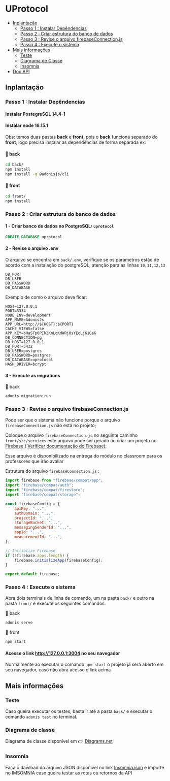 # UProtocol

- [Inplantação](#inplantação)
    - [Passo 1 : Instalar Depêndencias](#passo-1--instalar-depêndencias)
    - [Passo 2 : Criar estrutura do banco de dados](#passo-2--criar-estrutura-do-banco-de-dados)
    - [Passo 3 : Revise o arquivo firebaseConnection.js](#passo-3--revise-o-arquivo-firebaseconnectionjs)
    - [Passo 4 : Execute o sistema](#passo-4--execute-o-sistema)
- [Mais informações](#mais-informações)
    - [Teste](#teste)
    - [Diagrama de Classe](#diagrama-de-classe)
    - [Insomnia](#insomnia)
- [Doc API](https://github.com/r4f4siqueira/UProtocol/tree/master/back#api-doc)

## Inplantação
### Passo 1 : Instalar Depêndencias


#### Instalar PostegreSQL 14.4-1
#### Instalar node 16.15.1

Obs: temos duas pastas **back** e **front**, pois o **back** funciona separado do **front**, logo precisa instalar as dependências de forma separada ex:

#### 📂 back
```bash
cd back/
npm install
npm install -g @adonisjs/cli
```
#### 📂 front
```bash
cd front/
npm install
```

### Passo 2 : Criar estrutura do banco de dados

#### 1 - Criar banco de dados no PostgreSQL: `uprotocol`

```SQL
CREATE DATABASE uprotocol
```


#### 2 - Revise o arquivo **.env**

O arquivo se encontra em `back/.env`, verifique se os parametros estão de acordo com a instalação do postgreSQL, atenção para as linhas `10,11,12,13`
```
DB_PORT
DB_USER
DB_PASSWORD
DB_DATABASE
```
Exemplo de como o arquivo deve ficar:
```
HOST=127.0.0.1
PORT=3334
NODE_ENV=development
APP_NAME=AdonisJs
APP_URL=http://${HOST}:${PORT}
CACHE_VIEWS=false
APP_KEY=bHaSTp0PIkZKnLqKdWRj0sYEcLj61GaG
DB_CONNECTION=pg
DB_HOST=127.0.0.1
DB_PORT=5432
DB_USER=postgres
DB_PASSWORD=postgres
DB_DATABASE=uprotocol
HASH_DRIVER=bcrypt
```


#### 3 - Execute as **migrations**

📂 back
```bash
adonis migration:run
```


### Passo 3 : Revise o arquivo **firebaseConnection.js**

Pode ser que o sistema não funcione porque o arquivo `firebaseConnection.js` não está no projeto;

Coloque o arquivo `firebaseConnection.js` no seguinte caminho `front/src/services`  este arquivo pode ser gerado ao criar um projeto no [Firebase](https://firebase.google.com/ "Firebase") ( [Verificar documentação do Firebase](https://firebase.google.com/docs/web/setup "Documentation"));

Esse arquivo é disponibilizado na entrega do módulo no classroom para os professores que irão avaliar 


Estrutura do arquivo `firebaseConnection.js` :

```javascript
import firebase from "firebase/compat/app";
import "firebase/compat/auth";
import "firebase/compat/firestore";
import "firebase/compat/storage";

const firebaseConfig = {
    apiKey: "...",
    authDomain: "...",
    projectId: "...",
    storageBucket: "...",
    messagingSenderId: "...",
    appId: "...",
    measurementId: "...",
};

// Initialize Firebase
if (!firebase.apps.length) {
    firebase.initializeApp(firebaseConfig);
}

export default firebase;
```


### Passo 4 : Execute o sistema
Abra dois terminais de linha de comando, um na pasta `back/` e outro na pasta `front/` e execute os seguintes comandos:

📂 back
```bash
adonis serve
```
📂 front
```bash
npm start
```
#### Acesse o link http://127.0.0.1:3004 no seu navegador
Normalmente ao executar o comando `npm start` o projeto já será aberto em seu navegador, caso não abra acesse o link acima

## Mais informações

### Teste
Caso queira executar os testes, basta ir até a pasta `back/` e executar o comando `adonis test` no terminal.

### Diagrama de classe
Diagrama de classe disponível em 👉 [Diagrams.net](https://drive.google.com/file/d/1U-_OeJ8yAzngDXw-WTMy6UktqwE2nO1h/view?usp=sharing)

### Insomnia
Faça o dawload do arquivo JSON disponivel no link [Insomnia.json](/docs/Insomnia.json) e importe no IMSOMNIA caso queira testar as rotas ou retornos da API

